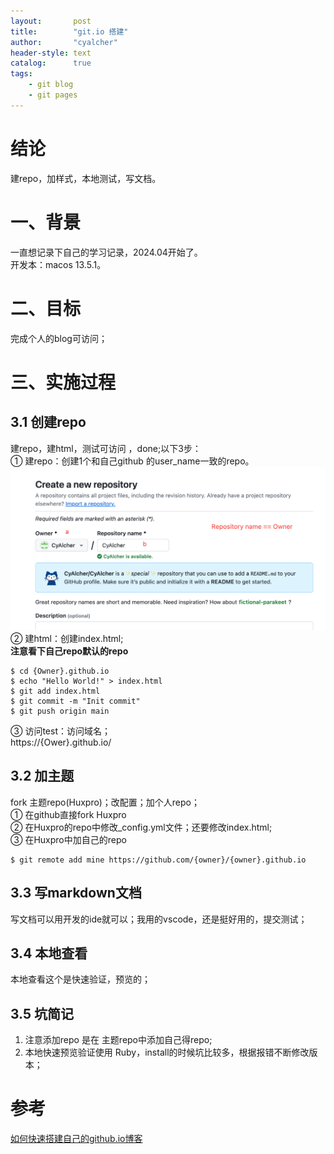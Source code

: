 ```yaml
---
layout:       post
title:        "git.io 搭建"
author:       "cyalcher"
header-style: text
catalog:      true
tags:
    - git blog
    - git pages
---
```

# 结论
建repo，加样式，本地测试，写文档。
# 一、背景
一直想记录下自己的学习记录，2024.04开始了。<br>
开发本：macos 13.5.1。<br>

# 二、目标
完成个人的blog可访问；
# 三、实施过程
## 3.1 创建repo
建repo，建html，测试可访问 ，done;以下3步：<br>
① 建repo：创建1个和自己github 的user_name一致的repo。 <br>
![create repo](./img/in-post/0413_blog_start.png) <br>
② 建html：创建index.html; <br> 
**注意看下自己repo默认的repo**
```
$ cd {Owner}.github.io
$ echo "Hello World!" > index.html
$ git add index.html
$ git commit -m "Init commit"
$ git push origin main
```
③ 访问test：访问域名；<br>
https://{Ower}.github.io/
## 3.2 加主题
fork 主题repo(Huxpro)；改配置；加个人repo；<br>
① 在github直接fork Huxpro <br>
② 在Huxpro的repo中修改_config.yml文件；还要修改index.html; <br>
③ 在Huxpro中加自己的repo <br>
```
$ git remote add mine https://github.com/{owner}/{owner}.github.io
```
## 3.3 写markdown文档
写文档可以用开发的ide就可以；我用的vscode，还是挺好用的，提交测试； <br>
## 3.4 本地查看
本地查看这个是快速验证，预览的； <br>
## 3.5 坑简记
1. 注意添加repo 是在 主题repo中添加自己得repo; <br>
2. 本地快速预览验证使用 Ruby，install的时候坑比较多，根据报错不断修改版本；<br>



# 参考
[如何快速搭建自己的github.io博客](https://keysaim.github.io/post/blog/2017-08-15-how-to-setup-your-github-io-blog/)
